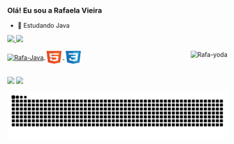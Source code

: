 ### Olá! Eu sou a Rafaela Vieira
 
- 🌱 Estudando Java

 <div>
  <a href="https://github.com/rafalavi">
  <img height="180em" src="https://github-readme-stats.vercel.app/api?username=rafaelavi&show_icons=false&theme=dark&include_all_commits=true&count_private=true"/>
  <img height="180em" src="https://github-readme-stats.vercel.app/api/top-langs/?username=rafaelavi&layout=compact&langs_count=7&theme=dark"/>
</div>

  <div style="display: inline_block"><br>
  <img align="center" alt="Rafa-Java" height="30" width="40" src="https://img.shields.io/badge/Java-ED8B00?style=for-the-badge&logo=java&logoColor=white">
  <img align="center" alt="Rafa-HTML" height="30" width="40" src="https://raw.githubusercontent.com/devicons/devicon/master/icons/html5/html5-original.svg">
  <img align="center" alt="Rafa-CSS" height="30" width="40" src="https://raw.githubusercontent.com/devicons/devicon/master/icons/css3/css3-original.svg">
  <img align="right" alt="Rafa-yoda" src="https://i.picasion.com/pic91/0c79bb043b94ae4a8658c3a82f0bd2e4.gif">
</div>
  
   ##
  
 <div>
  <a href="https://www.instagram.com/raafaelav/" target="_blank"><img src="https://img.shields.io/badge/-Instagram-%23E4405F?style=for-the-badge&logo=instagram&logoColor=white" target="_blank"></a>
  <a href="https://www.linkedin.com/in/rafaela-vieira-13b9a0207/" target="_blank"><img src="https://img.shields.io/badge/-LinkedIn-%230077B5?style=for-the-badge&logo=linkedin&logoColor=white" target="_blank"></a>
   
   ![Snake animation](https://github.com/rafaelavi/rafaelavi/blob/output/github-contribution-grid-snake.svg)
   
 </div>
